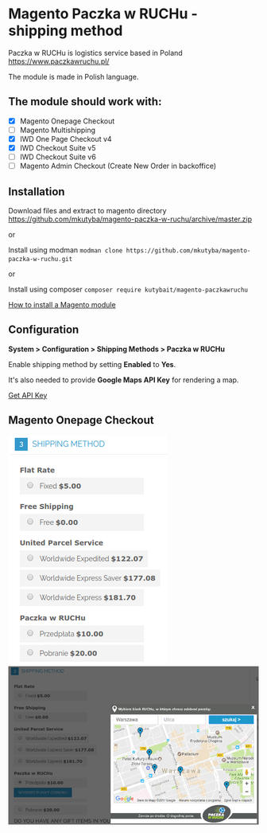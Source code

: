 # Magento Paczka w RUCHu - shipping method
Paczka w RUCHu is logistics service based in Poland https://www.paczkawruchu.pl/

The module is made in Polish language.

## The module should work with:
- [x] Magento Onepage Checkout
- [ ] Magento Multishipping
- [x] IWD One Page Checkout v4
- [x] IWD Checkout Suite v5
- [ ] IWD Checkout Suite v6
- [ ] Magento Admin Checkout (Create New Order in backoffice)

## Installation
Download files and extract to magento directory https://github.com/mkutyba/magento-paczka-w-ruchu/archive/master.zip

or

Install using modman ```modman clone https://github.com/mkutyba/magento-paczka-w-ruchu.git```

or

Install using composer ```composer require kutybait/magento-paczkawruchu```

[How to install a Magento module](http://fbrnc.net/blog/2014/11/how-to-install-a-magento-module)

## Configuration

**System > Configuration > Shipping Methods > Paczka w RUCHu**

Enable shipping method by setting **Enabled** to **Yes**.

It's also needed to provide **Google Maps API Key** for rendering a map.

[Get API Key](https://developers.google.com/maps/documentation/javascript/get-api-key)

## Magento Onepage Checkout

![Onepage Checkout](/docs/osc.png?raw=true)
![Onepage Checkout popup](/docs/osc-popup.png?raw=true)
